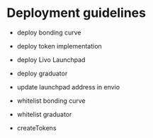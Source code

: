 # Deployment guidelines

- deploy bonding curve
- deploy token implementation 

- deploy Livo Launchpad
- deploy graduator

- update launchpad address in envio
- whitelist bonding curve
- whitelist graduator
  
- createTokens
